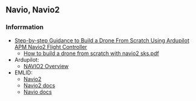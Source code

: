 ## Navio, Navio2





### Inforrmation
- [Step-by-step Guidance to Build a Drone From Scratch Using Ardupilot APM Navio2 Flight Controller](https://www.instructables.com/Step-by-step-Guidance-to-Build-a-Drone-From-Scratc/)
    - [How to build a drone from scratch with navio2 sks.pdf](https://content.instructables.com/ORIG/FRH/YY7H/JK8KBSBG/FRHYY7HJK8KBSBG.pdf)
- Ardupilot:
    - [NAVIO2 Overview](https://ardupilot.org/copter/docs/common-navio2-overview.html)
- EMLID:
    - [Navio2](https://navio2.emlid.com/)
    - [Navio2 docs](https://docs.emlid.com/navio2/)
    - [Navio docs](https://docs.emlid.com/navio/)







